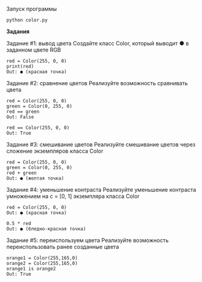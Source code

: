 Запуск программы

```
python color.py
```

**Задания**

Задание #1: вывод цвета
Создайте класс Color, который выводит ● в заданном цвете RGB
```
red = Color(255, 0, 0)
print(red)
Out: ● (красная точка)
```

Задание #2: сравнение цветов
Реализуйте возможность сравнивать цвета
```
red = Color(255, 0, 0)
green = Color(0, 255, 0)
red == green
Out: False

red == Color(255, 0, 0)
Out: True
```

Задание #3: смешивание цветов
Реализуйте смешивание цветов через сложение экземпляров класса Color
```
red = Color(255, 0, 0)
green = Color(0, 255, 0)
red + green
Out: ● (желтая точка)
```

Задание #4: уменьшение контраста
Реализуйте уменьшение контраста умножением на с = [0, 1] экземпляра класса Color
```
red = Color(255, 0, 0)
Out: ● (красная точка)

0.5 * red
Out: ● (бледно-красная точка)
```

Задание #5: переиспользуем цвета
Реализуйте возможность переиспользовать ранее созданные цвета

```
orange1 = Color(255,165,0)
orange2 = Color(255,165,0)
orange1 is orange2
Out: True
```